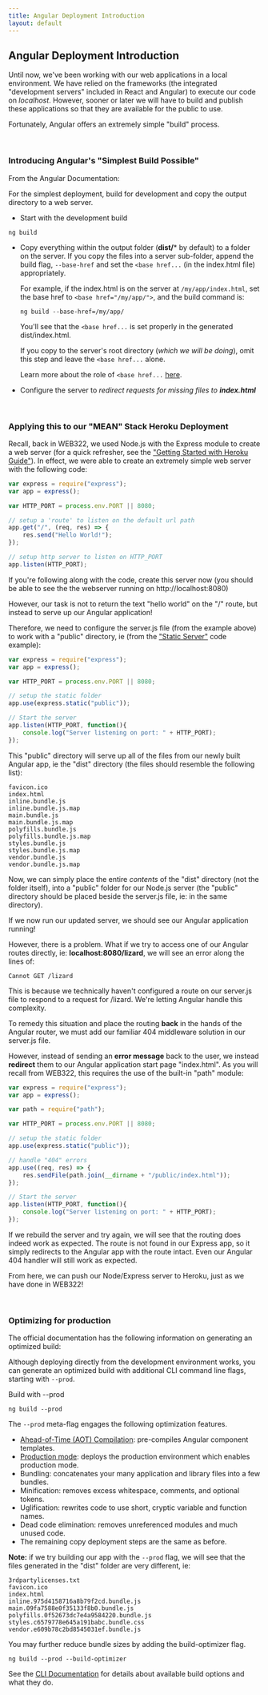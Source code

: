 ```yaml
---
title: Angular Deployment Introduction
layout: default
---
```


## Angular Deployment Introduction

Until now, we've been working with our web applications in a local environment.  We have relied on the frameworks (the integrated "development servers" included in React and Angular) to execute our code on *localhost*.  However, sooner or later we will have to build and publish these applications so that they are available for the public to use. 

Fortunately, Angular offers an extremely simple "build" process.

<br>

### Introducing Angular's "Simplest Build Possible"

From the Angular Documentation:

For the simplest deployment, build for development and copy the output directory to a web server.

* Start with the development build

```
ng build
```

* Copy everything within the output folder (**dist/*** by default) to a folder on the server.
If you copy the files into a server sub-folder, append the build flag, `--base-href` and set the `<base href...` (in the index.html file) appropriately.

  For example, if the index.html is on the server at `/my/app/index.html`, set the base href to `<base href="/my/app/">`, and the build command is:

  ```
  ng build --base-href=/my/app/
  ```

  You'll see that the `<base href...` is set properly in the generated dist/index.html.
  
  If you copy to the server's root directory (*which we will be doing*), omit this step and leave the `<base href...` alone.
  
  Learn more about the role of `<base href...` [here](https://angular.io/guide/deployment#base-tag).

* Configure the server to *redirect requests for missing files to **index.html***

<br>

### Applying this to our "MEAN" Stack Heroku Deployment

Recall, back in WEB322, we used Node.js with the Express module to create a web server (for a quick refresher, see the ["Getting Started with Heroku Guide"](http://zenit.senecac.on.ca/~patrick.crawford/index.php/web322/course-notes/getting-started-with-heroku/)).  In effect, we were able to create an extremely simple web server with the following code:

```js
var express = require("express");
var app = express();

var HTTP_PORT = process.env.PORT || 8080;

// setup a 'route' to listen on the default url path
app.get("/", (req, res) => {
    res.send("Hello World!");
});

// setup http server to listen on HTTP_PORT
app.listen(HTTP_PORT);
```

If you're following along with the code, create this server now (you should be able to see the the webserver running on http://localhost:8080)

However, our task is not to return the text "hello world" on the "/" route, but instead to serve up our Angular application!

Therefore, we need to configure the server.js file (from the example above) to work with a "public" directory, ie (from the ["Static Server"](https://github.com/sictweb/web422/tree/master/Code%20Examples/static-server) code example):

```js
var express = require("express");
var app = express();

var HTTP_PORT = process.env.PORT || 8080;

// setup the static folder 
app.use(express.static("public")); 

// Start the server
app.listen(HTTP_PORT, function(){
    console.log("Server listening on port: " + HTTP_PORT);
});
```

This "public" directory will serve up all of the files from our newly built Angular app, ie the "dist" directory (the files should resemble the following list):

```
favicon.ico
index.html
inline.bundle.js
inline.bundle.js.map
main.bundle.js
main.bundle.js.map
polyfills.bundle.js
polyfills.bundle.js.map
styles.bundle.js
styles.bundle.js.map
vendor.bundle.js
vendor.bundle.js.map
```

Now, we can simply place the entire *contents* of the "dist" directory (not the folder itself), into a "public" folder for our Node.js server (the "public" directory should be placed beside the server.js file, ie: in the same directory).

If we now run our updated server, we should see our Angular application running!

However, there is a problem.  What if we try to access one of our Angular routes directly, ie: **localhost:8080/lizard**, we will see an error along the lines of: 

```
Cannot GET /lizard
```

This is because we technically haven't configured a route on our server.js file to respond to a request for /lizard.  We're letting Angular handle this complexity.  

To remedy this situation and place the routing **back** in the hands of the Angular router, we must add our familiar 404 middleware solution in our server.js file.  

However, instead of sending an **error message** back to the user, we instead **redirect** them to our Angular application start page "index.html".  As you will recall from WEB322, this requires the use of the built-in "path" module:

```js
var express = require("express");
var app = express();

var path = require("path");

var HTTP_PORT = process.env.PORT || 8080;

// setup the static folder 
app.use(express.static("public")); 

// handle "404" errors
app.use((req, res) => {
    res.sendFile(path.join(__dirname + "/public/index.html"));
});

// Start the server
app.listen(HTTP_PORT, function(){
    console.log("Server listening on port: " + HTTP_PORT);
});
```

If we rebuild the server and try again, we will see that the routing does indeed work as expected.  The route is not found in our Express app, so it simply redirects to the Angular app with the route intact.  Even our Angular 404 handler will still work as expected.

From here, we can push our Node/Express server to Heroku, just as we have done in WEB322!

<br>

### Optimizing for production

The official documentation has the following information on generating an optimized build:

Although deploying directly from the development environment works, you can generate an optimized build with additional CLI command line flags, starting with `--prod`.

Build with --prod

```
ng build --prod
```

The `--prod` meta-flag engages the following optimization features.

* [Ahead-of-Time (AOT) Compilation](https://angular.io/guide/aot-compiler): pre-compiles Angular component templates.
* [Production mode](https://angular.io/guide/deployment#enable-prod-mode): deploys the production environment which enables production mode.
* Bundling: concatenates your many application and library files into a few bundles.
* Minification: removes excess whitespace, comments, and optional tokens.
* Uglification: rewrites code to use short, cryptic variable and function names.
* Dead code elimination: removes unreferenced modules and much unused code.
* The remaining copy deployment steps are the same as before.

**Note:** if we try building our app with the `--prod` flag, we will see that the files generated in the "dist" folder are very different, ie:

```
3rdpartylicenses.txt
favicon.ico
index.html
inline.975d4158716a8b79f2cd.bundle.js
main.09fa7588e0f35133f8b0.bundle.js
polyfills.0f52673dc7e4a9584220.bundle.js
styles.c6579778e645a191babc.bundle.css
vendor.e609b78c2bd8545031ef.bundle.js
```

You may further reduce bundle sizes by adding the build-optimizer flag.

```
ng build --prod --build-optimizer
```

See the [CLI Documentation](https://github.com/angular/angular-cli/wiki/build) for details about available build options and what they do.

<br>